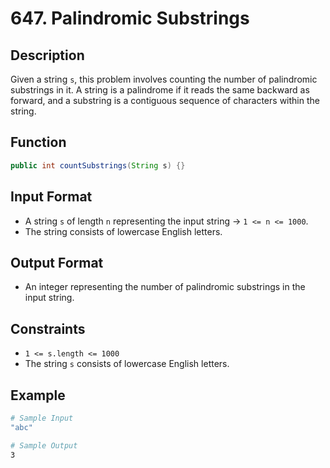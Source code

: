 # 647. Palindromic Substrings

## Description

Given a string `s`, this problem involves counting the number of palindromic substrings in it. A string is a palindrome if it reads the same backward as forward, and a substring is a contiguous sequence of characters within the string.

## Function

```java
public int countSubstrings(String s) {}
```

## Input Format

- A string `s` of length `n` representing the input string &rarr; `1 <= n <= 1000`.
- The string consists of lowercase English letters.

## Output Format

- An integer representing the number of palindromic substrings in the input string.

## Constraints

- `1 <= s.length <= 1000`
- The string `s` consists of lowercase English letters.

## Example

```bash
# Sample Input
"abc"

# Sample Output
3
```
